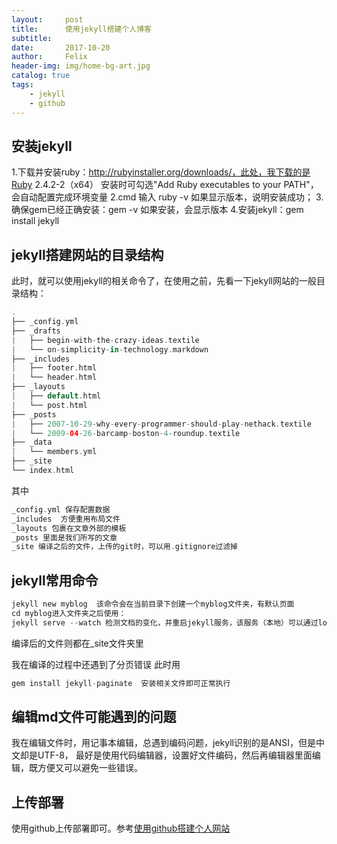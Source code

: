 ```yaml
---
layout:     post
title:      使用jekyll搭建个人博客
subtitle:
date:       2017-10-20
author:     Felix
header-img: img/home-bg-art.jpg
catalog: true
tags:
    - jekyll
    - github
---
```



## 安装jekyll

1.下载并安装ruby：http://rubyinstaller.org/downloads/，此处，我下载的是Ruby 2.4.2-2（x64）
     安装时可勾选"Add Ruby executables to your PATH"，会自动配置完成环境变量
2.cmd 输入 ruby -v 如果显示版本，说明安装成功；
3.确保gem已经正确安装：gem -v 如果安装，会显示版本
4.安装jekyll：gem install jekyll

## jekyll搭建网站的目录结构

此时，就可以使用jekyll的相关命令了，在使用之前，先看一下jekyll网站的一般目录结构：
```swift
.
├── _config.yml
├── _drafts
|   ├── begin-with-the-crazy-ideas.textile
|   └── on-simplicity-in-technology.markdown
├── _includes
|   ├── footer.html
|   └── header.html
├── _layouts
|   ├── default.html
|   └── post.html
├── _posts
|   ├── 2007-10-29-why-every-programmer-should-play-nethack.textile
|   └── 2009-04-26-barcamp-boston-4-roundup.textile
├── _data
|   └── members.yml
├── _site
└── index.html
```
其中
```swift
_config.yml 保存配置数据
_includes  方便重用布局文件
_layouts 包裹在文章外部的模板
_posts 里面是我们所写的文章
_site 编译之后的文件，上传的git时，可以用.gitignore过滤掉
```

## jekyll常用命令

```swift
jekyll new myblog  该命令会在当前目录下创建一个myblog文件夹，有默认页面
cd myblog进入文件夹之后使用：
jekyll serve --watch 检测文档的变化，并重启jekyll服务，该服务（本地）可以通过localhost:4000访问
```
编译后的文件则都在_site文件夹里

我在编译的过程中还遇到了分页错误
此时用
```swift
gem install jekyll-paginate  安装相关文件即可正常执行
```

## 编辑md文件可能遇到的问题

我在编辑文件时，用记事本编辑，总遇到编码问题，jekyll识别的是ANSI，但是中文却是UTF-8，
最好是使用代码编辑器，设置好文件编码，然后再编辑器里面编辑，既方便又可以避免一些错误。

## 上传部署

使用github上传部署即可。参考[使用github搭建个人网站]()

